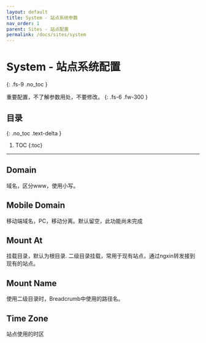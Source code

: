 ```yaml
---
layout: default
title: System - 站点系统参数
nav_order: 1
parent: Sites - 站点配置
permalink: /docs/sites/system
---
```


# System - 站点系统配置
{: .fs-9 .no_toc }

重要配置，不了解参数用处，不要修改。
{: .fs-6 .fw-300 }

## 目录
{: .no_toc .text-delta }

1. TOC
{:toc}

---

## Domain
域名，区分www，使用小写。

## Mobile Domain
移动端域名，PC，移动分离。默认留空，此功能尚未完成

## Mount At
挂载目录，默认为根目录. 二级目录挂载，常用于现有站点，通过ngxin转发接到现有的站点。 

## Mount Name
使用二级目录时，Breadcrumb中使用的路径名。

## Time Zone
站点使用的时区